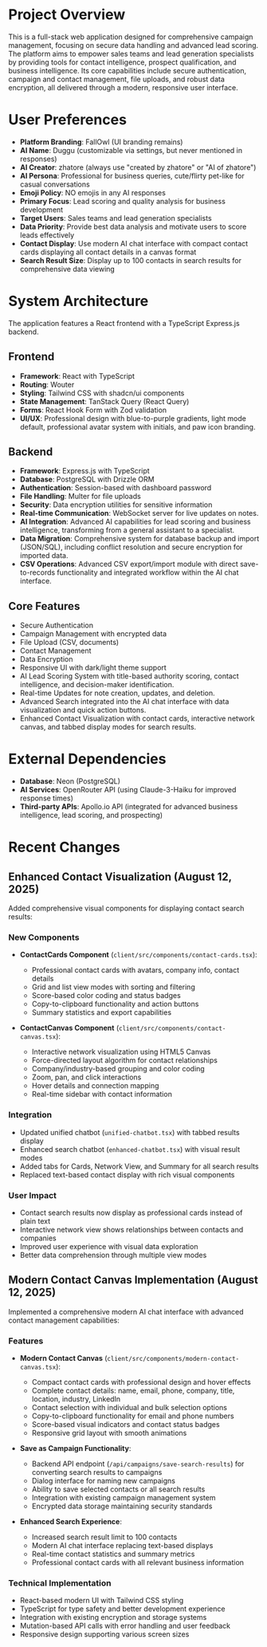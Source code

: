 # Project Overview

This is a full-stack web application designed for comprehensive campaign management, focusing on secure data handling and advanced lead scoring. The platform aims to empower sales teams and lead generation specialists by providing tools for contact intelligence, prospect qualification, and business intelligence. Its core capabilities include secure authentication, campaign and contact management, file uploads, and robust data encryption, all delivered through a modern, responsive user interface.

# User Preferences

- **Platform Branding**: FallOwl (UI branding remains)
- **AI Name**: Duggu (customizable via settings, but never mentioned in responses)
- **AI Creator**: zhatore (always use "created by zhatore" or "AI of zhatore")
- **AI Persona**: Professional for business queries, cute/flirty pet-like for casual conversations
- **Emoji Policy**: NO emojis in any AI responses
- **Primary Focus**: Lead scoring and quality analysis for business development
- **Target Users**: Sales teams and lead generation specialists
- **Data Priority**: Provide best data analysis and motivate users to score leads effectively
- **Contact Display**: Use modern AI chat interface with compact contact cards displaying all contact details in a canvas format
- **Search Result Size**: Display up to 100 contacts in search results for comprehensive data viewing

# System Architecture

The application features a React frontend with a TypeScript Express.js backend.

## Frontend

- **Framework**: React with TypeScript
- **Routing**: Wouter
- **Styling**: Tailwind CSS with shadcn/ui components
- **State Management**: TanStack Query (React Query)
- **Forms**: React Hook Form with Zod validation
- **UI/UX**: Professional design with blue-to-purple gradients, light mode default, professional avatar system with initials, and paw icon branding.

## Backend

- **Framework**: Express.js with TypeScript
- **Database**: PostgreSQL with Drizzle ORM
- **Authentication**: Session-based with dashboard password
- **File Handling**: Multer for file uploads
- **Security**: Data encryption utilities for sensitive information
- **Real-time Communication**: WebSocket server for live updates on notes.
- **AI Integration**: Advanced AI capabilities for lead scoring and business intelligence, transforming from a general assistant to a specialist.
- **Data Migration**: Comprehensive system for database backup and import (JSON/SQL), including conflict resolution and secure encryption for imported data.
- **CSV Operations**: Advanced CSV export/import module with direct save-to-records functionality and integrated workflow within the AI chat interface.

## Core Features

- Secure Authentication
- Campaign Management with encrypted data
- File Upload (CSV, documents)
- Contact Management
- Data Encryption
- Responsive UI with dark/light theme support
- AI Lead Scoring System with title-based authority scoring, contact intelligence, and decision-maker identification.
- Real-time Updates for note creation, updates, and deletion.
- Advanced Search integrated into the AI chat interface with data visualization and quick action buttons.
- Enhanced Contact Visualization with contact cards, interactive network canvas, and tabbed display modes for search results.

# External Dependencies

- **Database**: Neon (PostgreSQL)
- **AI Services**: OpenRouter API (using Claude-3-Haiku for improved response times)
- **Third-party APIs**: Apollo.io API (integrated for advanced business intelligence, lead scoring, and prospecting)

# Recent Changes

## Enhanced Contact Visualization (August 12, 2025)

Added comprehensive visual components for displaying contact search results:

### New Components
- **ContactCards Component** (`client/src/components/contact-cards.tsx`):
  - Professional contact cards with avatars, company info, contact details
  - Grid and list view modes with sorting and filtering
  - Score-based color coding and status badges
  - Copy-to-clipboard functionality and action buttons
  - Summary statistics and export capabilities

- **ContactCanvas Component** (`client/src/components/contact-canvas.tsx`):
  - Interactive network visualization using HTML5 Canvas
  - Force-directed layout algorithm for contact relationships
  - Company/industry-based grouping and color coding
  - Zoom, pan, and click interactions
  - Hover details and connection mapping
  - Real-time sidebar with contact information

### Integration
- Updated unified chatbot (`unified-chatbot.tsx`) with tabbed results display
- Enhanced search chatbot (`enhanced-chatbot.tsx`) with visual result modes
- Added tabs for Cards, Network View, and Summary for all search results
- Replaced text-based contact display with rich visual components

### User Impact
- Contact search results now display as professional cards instead of plain text
- Interactive network view shows relationships between contacts and companies
- Improved user experience with visual data exploration
- Better data comprehension through multiple view modes

## Modern Contact Canvas Implementation (August 12, 2025)

Implemented a comprehensive modern AI chat interface with advanced contact management capabilities:

### Features
- **Modern Contact Canvas** (`client/src/components/modern-contact-canvas.tsx`):
  - Compact contact cards with professional design and hover effects
  - Complete contact details: name, email, phone, company, title, location, industry, LinkedIn
  - Contact selection with individual and bulk selection options
  - Copy-to-clipboard functionality for email and phone numbers
  - Score-based visual indicators and contact status badges
  - Responsive grid layout with smooth animations

- **Save as Campaign Functionality**:
  - Backend API endpoint (`/api/campaigns/save-search-results`) for converting search results to campaigns
  - Dialog interface for naming new campaigns
  - Ability to save selected contacts or all search results
  - Integration with existing campaign management system
  - Encrypted data storage maintaining security standards

- **Enhanced Search Experience**:
  - Increased search result limit to 100 contacts
  - Modern AI chat interface replacing text-based displays
  - Real-time contact statistics and summary metrics
  - Professional contact cards with all relevant business information

### Technical Implementation
- React-based modern UI with Tailwind CSS styling
- TypeScript for type safety and better development experience
- Integration with existing encryption and storage systems
- Mutation-based API calls with error handling and user feedback
- Responsive design supporting various screen sizes